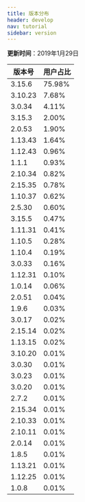 ```yaml
---
title: 版本分布
header: develop
nav: tutorial
sidebar: version
---
```

**更新时间**：2019年1月29日

|版本号|用户占比|
|---|---|
|3.15.6|75.98%|
|3.10.23|7.68%|
|3.0.34|4.11%|
|3.15.3|2.00%|
|2.0.53|1.90%|
|1.13.43|1.64%|
|1.12.43|0.96%|
|1.1.1|0.93%|
|2.10.34|0.82%|
|2.15.35|0.78%|
|1.10.37|0.62%|
|2.5.30|0.60%|
|3.15.5|0.47%|
|1.11.31|0.41%|
|1.10.5|0.28%|
|1.10.4|0.19%|
|3.0.33|0.16%|
|1.12.31|0.10%|
|1.0.14|0.06%|
|2.0.51|0.04%|
|1.9.6|0.03%|
|3.0.17|0.02%|
|2.15.14|0.02%|
|1.13.15|0.02%|
|3.10.20|0.01%|
|3.0.30|0.01%|
|3.0.23|0.01%|
|3.0.20|0.01%|
|2.7.2|0.01%|
|2.15.34|0.01%|
|2.10.33|0.01%|
|2.10.11|0.01%|
|2.0.14|0.01%|
|1.8.5|0.01%|
|1.13.21|0.01%|
|1.12.25|0.01%|
|1.0.8|0.01%|

